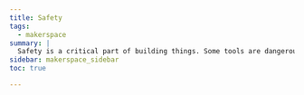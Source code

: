 ```yaml
---
title: Safety
tags:
  - makerspace
summary: |
  Safety is a critical part of building things. Some tools are dangerous, and others are lethal.
sidebar: makerspace_sidebar
toc: true

---
```


